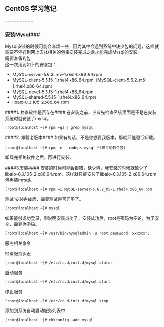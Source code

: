 ## CentOS 学习笔记 ##
==========
### 安装Mysql###
Mysql安装的时候可能会麻烦一些，因为其中会遇到系统中缺少包的问题，这样就需要不停的到网上去找相关的包来安装完成之后才能完成Mysql的安装。  
需要准备的包  
这一次用到如下的安装包：  

- MySQL-server-5.6.2_m5-1.rhel4.x86_64.rpm  
- MySQL-client-5.5.15-1.rhel4.x86_64.rpm（MySQL-client-5.6.2_m5-1.rhel4.x86_64.rpm）  
- MySQL-devel-5.5.15-1.rhel4.x86_64.rpm  
- MySQL-shared-5.5.15-1.rhel4.x86_64.rpm  
- libaio-0.3.105-2.x86_64.rpm

####1. 检查软件是否存在####
在安装之前，应该先检查系统里面是不是在安装系统时就安装了mysql。  

	[root@localhost ~]# rpm –qa | grep mysql

####2. 卸载老版本####
如果有的话，不是你想要我版本，那就只能强行卸载。

	[root@localhost ~]# rpm -e --nodeps mysql-*(相关的软件包)

卸载完相关软件之后，再进行安装。

####3.安装####
安装的时候可能会报错，缺少包，我安装的时候就缺少了libaio-0.3.105-2.x86_64.rpm，这样就只能安装了libaio-0.3.105-2.x86_64.rpm包再装mysql。

	[root@localhost ~]# rpm –i MySQL-server-5.6.2_m5-1.rhel4.x86_64.rpm

测试
安装完成后，需要测试是否可用了。

	[root@localhost ~]# mysql

如果能够成功登录，则说明安装成功了，安装成功后，root是密码为空的，为了安全，需要改密码。 

	[root@localhost ~]# /usr/bin/mysqladmin -u root password 'xxxxxx';

服务相关命令

检查服务状态

	[root@localhost ~]# /etc/rc.d/init.d/mysql status

启动服务

	[root@localhost ~]# /etc/rc.d/init.d/mysql start

停止服务

	[root@localhost ~]# /etc/rc.d/init.d/mysql stop

添加到系统自动启动服务列表中

	[root@localhost ~]# chkconfig –add mysql